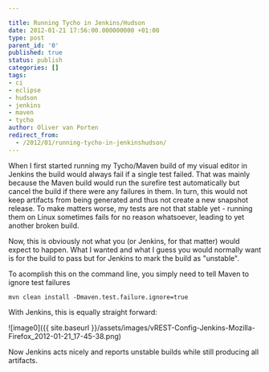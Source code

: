 ```yaml
---

title: Running Tycho in Jenkins/Hudson
date: 2012-01-21 17:56:00.000000000 +01:00
type: post
parent_id: '0'
published: true
status: publish
categories: []
tags:
- ci
- eclipse
- hudson
- jenkins
- maven
- tycho
author: Oliver van Porten
redirect_from:
  - /2012/01/running-tycho-in-jenkinshudson/
---
```

When I first started running my Tycho/Maven build of my visual editor in Jenkins the build would always fail if a single test failed. That was mainly because the Maven build would run the surefire test automatically but cancel the build if there were any failures in them. In turn, this would not keep artifacts from being generated and thus not create a new snapshot release. To make matters worse, my tests are not that stable yet - running them on Linux sometimes fails for no reason whatsoever, leading to yet another broken build.

Now, this is obviously not what you (or Jenkins, for that matter) would expect to happen. What I wanted and what I guess you would normally want is for the build to pass but for Jenkins to mark the build as "unstable".

To acomplish this on the command line, you simply need to tell Maven to ignore test failures

``` console
mvn clean install -Dmaven.test.failure.ignore=true
```

With Jenkins, this is equally straight forward:

![image0]({{ site.baseurl }}/assets/images/vREST-Config-Jenkins-Mozilla-Firefox_2012-01-21_17-45-38.png)

Now Jenkins acts nicely and reports unstable builds while still producing all artifacts.